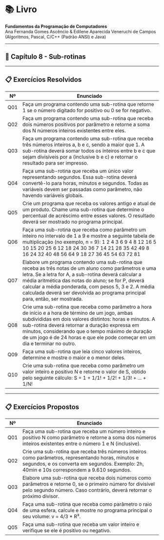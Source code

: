 
# 📚 Livro
**Fundamentos da Programação de Computadores**  
Ana Fernanda Gomes Ascêncio & Edilene Aparecida Veneruchi de Campos  
(Algoritmos, Pascal, C/C++ (Padrão ANSI) e Java)

---

## 📘 Capítulo 8 - Sub-rotinas

---

## 📋 Exercícios Resolvidos

| Nº   | Enunciado                                                                                     |
|------|-----------------------------------------------------------------------------------------------|
| Q01  | Faça um programa contendo uma sub-rotina que retorne 1 se o número digitado for positivo ou 0 se for negativo. |
| Q02  | Faça um programa contendo uma sub-rotina que receba dois números positivos por parâmetro e retorne a soma dos N números inteiros existentes entre eles. | 
| Q03  | Faça um programa contendo uma sub-rotina que receba três números inteiros a, b e c, sendo a maior que 1. A sub-rotina deverá somar todos os inteiros entre b e c que sejam divisíveis por a (inclusive b e c) e retornar o resultado para ser impresso. |
| Q04  | Faça uma sub-rotina que receba um único valor representando segundos. Essa sub-rotina deverá convertê-lo para horas, minutos e segundos. Todas as variáveis devem ser passadas como parâmetro, não havendo variáveis globais. |
| Q05  | Crie um programa que receba os valores antigo e atual de um produto. Chame uma sub-rotina que determine o percentual de acréscimo entre esses valores. O resultado deverá ser mostrado no programa principal. |
| Q06  | Faça uma sub-rotina que receba como parâmetro um inteiro no intervalo de 1 a 9 e mostre a seguinte tabela de multiplicação (no exemplo, n = 9): 1 2 4 3 6 9 4 8 12 16 5 10 15 20 25 6 12 18 24 30 36 7 14 21 28 35 42 49 8 16 24 32 40 48 56 64 9 18 27 36 45 54 63 72 81 |
| Q07  | Elabore um programa contendo uma sub-rotina que receba as três notas de um aluno como parâmetros e uma letra. Se a letra for A, a sub-rotina deverá calcular a média aritmética das notas do aluno; se for P, deverá calcular a média ponderada, com pesos 5, 3 e 2. A média calculada deverá ser devolvida ao programa principal para, então, ser mostrada. |
| Q08  | Crie uma sub-rotina que receba como parâmetro a hora de início e a hora de término de um jogo, ambas subdivididas em dois valores distintos: horas e minutos. A sub-rotina deverá retornar a duração expressa em minutos, considerando que o tempo máximo de duração de um jogo é de 24 horas e que ele pode começar em um dia e terminar no outro. |
| Q09  | Faça uma sub-rotina que leia cinco valores inteiros, determine e mostre o maior e o menor deles. |
| Q10  | Crie uma sub-rotina que receba como parâmetro um valor inteiro e positivo N e retorne o valor de S, obtido pelo seguinte cálculo: S = 1 + 1/1! + 1/2! + 1/3! + ... + 1/N! |

---

## 📋 Exercícios Propostos

| Nº   | Enunciado                                                                                     |
|------|-----------------------------------------------------------------------------------------------|
| Q01  | Faça uma sub-rotina que receba um número inteiro e positivo N como parâmetro e retorne a soma dos números inteiros existentes entre o número 1 e N (inclusive). |
| Q02  | Crie uma sub-rotina que receba três números inteiros como parâmetros, representando horas, minutos e segundos, e os converta em segundos. Exemplo: 2h, 40min e 10s correspondem a 9.610 segundos. |
| Q03  | Elabore uma sub-rotina que receba dois números como parâmetros e retorne 0, se o primeiro número for divisível pelo segundo número. Caso contrário, deverá retornar o próximo divisor. |
| Q04  | Faça uma sub-rotina que receba como parâmetro o raio de uma esfera, calcule e mostre no programa principal o seu volume: v = 4/3 * R³. |
| Q05  | Faça uma sub-rotina que receba um valor inteiro e verifique se ele é positivo ou negativo. |
